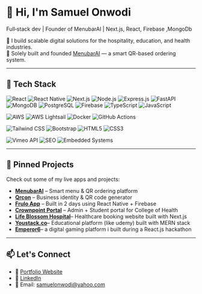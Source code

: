 # 👋 Hi, I'm Samuel Onwodi

Full‑stack dev | Founder of MenubarAI | Next.js, React, Firebase ,MongoDb

🚀 I build scalable digital solutions for the hospitality, education, and health industries.  
🔭 Solely built and founded [MenubarAI](https://menubarai.netlify.app) — a smart QR-based ordering system.

---

## 🔧 Tech Stack

![React](https://img.shields.io/badge/React-20232A?style=for-the-badge&logo=react&logoColor=61DAFB)
![React Native](https://img.shields.io/badge/React_Native-20232A?style=for-the-badge&logo=react&logoColor=61DAFB)
![Next.js](https://img.shields.io/badge/Next.js-000?style=for-the-badge&logo=next.js&logoColor=white)
![Node.js](https://img.shields.io/badge/Node.js-339933?style=for-the-badge&logo=nodedotjs&logoColor=white)
![Express.js](https://img.shields.io/badge/Express.js-404D59?style=for-the-badge)
![FastAPI](https://img.shields.io/badge/FastAPI-009688?style=for-the-badge&logo=fastapi&logoColor=white)
![MongoDB](https://img.shields.io/badge/MongoDB-4EA94B?style=for-the-badge&logo=mongodb&logoColor=white)
![PostgreSQL](https://img.shields.io/badge/PostgreSQL-316192?style=for-the-badge&logo=postgresql&logoColor=white)
![Firebase](https://img.shields.io/badge/Firebase-FFCA28?style=for-the-badge&logo=firebase&logoColor=black)
![TypeScript](https://img.shields.io/badge/TypeScript-007ACC?style=for-the-badge&logo=typescript&logoColor=white)
![JavaScript](https://img.shields.io/badge/JavaScript-F7DF1E?style=for-the-badge&logo=javascript&logoColor=black)

![AWS](https://img.shields.io/badge/AWS_Cloud-232F3E?style=for-the-badge&logo=amazonaws&logoColor=white)
![AWS Lightsail](https://img.shields.io/badge/AWS_Lightsail-232F3E?style=for-the-badge&logo=awslambda&logoColor=orange)
![Docker](https://img.shields.io/badge/Docker-2496ED?style=for-the-badge&logo=docker&logoColor=white)
![GitHub Actions](https://img.shields.io/badge/GitHub_Actions-2088FF?style=for-the-badge&logo=githubactions&logoColor=white)

![Tailwind CSS](https://img.shields.io/badge/Tailwind_CSS-06B6D4?style=for-the-badge&logo=tailwindcss&logoColor=white)
![Bootstrap](https://img.shields.io/badge/Bootstrap-7952B3?style=for-the-badge&logo=bootstrap&logoColor=white)
![HTML5](https://img.shields.io/badge/HTML5-E34F26?style=for-the-badge&logo=html5&logoColor=white)
![CSS3](https://img.shields.io/badge/CSS3-1572B6?style=for-the-badge&logo=css3&logoColor=white)

![Vimeo API](https://img.shields.io/badge/Vimeo_API-1AB7EA?style=for-the-badge&logo=vimeo&logoColor=white)
![SEO](https://img.shields.io/badge/SEO-4285F4?style=for-the-badge&logo=google&logoColor=white)
![Embedded Systems](https://img.shields.io/badge/Embedded_Systems-000000?style=for-the-badge&logo=raspberrypi&logoColor=white)



---

## 📌 Pinned Projects
Check out some of my live apps and projects:

- [**MenubarAI**](https://menubarai.netlify.app) – Smart menu & QR ordering platform
- [**Qrcon**](https://qrcon.netlify.app) – Business identity & QR code generator
- [**Frulo App**](https://github.com/Onwodis/frulo_app) – Built in 2 days using React Native + Firebase
- [**Crownpoint Portal**](https://crowncollege.netlify.app) – Admin + Student portal for College of Health
- [**Life Blossom Hospital**](https://lifeblossom.netlify.app)– Healthcare booking website built with Next.js
- [**Youstack.co**](https://youstack.netlify.app)– Educational platform (like udemy) built with MERN stack
- [**Emperor6**](https://emperor6.netlify.app)– a digital gaming platform i built during a React.js hackathon

---

## 📫 Let's Connect

- 🔗 [Portfolio Website](https://samuelonwodi.netlify.app)
- 💼 [LinkedIn](https://linkedin.com/in/samuelonwodi)
- 📧 Email: samuelonwodi@yahoo.com

